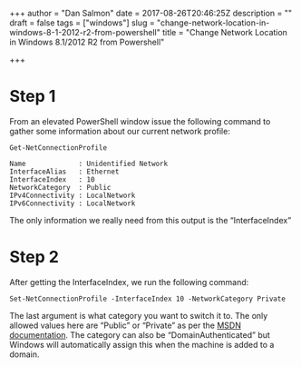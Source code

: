 +++
author = "Dan Salmon"
date = 2017-08-26T20:46:25Z
description = ""
draft = false
tags = ["windows"]
slug = "change-network-location-in-windows-8-1-2012-r2-from-powershell"
title = "Change Network Location in Windows 8.1/2012 R2 from Powershell"

+++

# Step 1
From an elevated PowerShell window issue the following command to gather some information about our current network profile:

<pre class="command-line language-powershell" data-output="2-8" data-prompt="C:\>">
<code class="language-powershell">Get-NetConnectionProfile

Name             : Unidentified Network
InterfaceAlias   : Ethernet
InterfaceIndex   : 10
NetworkCategory  : Public
IPv4Connectivity : LocalNetwork
IPv6Connectivity : LocalNetwork</code>
</pre>

The only information we really need from this output is the “InterfaceIndex”

# Step 2
After getting the InterfaceIndex, we run the following command:

<pre class="command-line language-powershell" data-output="2-8" data-prompt="C:\>">
<code class="language-powershell">Set-NetConnectionProfile -InterfaceIndex 10 -NetworkCategory Private</code>
</pre>
The last argument is what category you want to switch it to. The only allowed values here are “Public” or “Private” as per the [MSDN documentation](https://technet.microsoft.com/en-us/library/jj899565.aspx). The category can also be “DomainAuthenticated” but Windows will automatically assign this when the machine is added to a domain.



